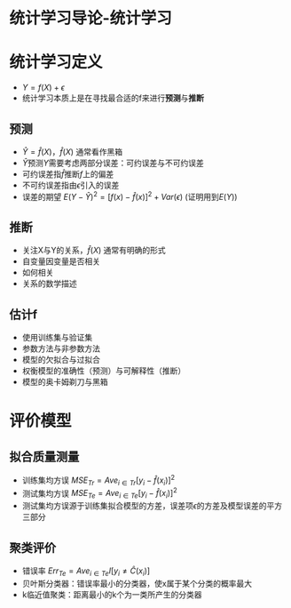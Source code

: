 统计学习导论-统计学习
========================================================

# 统计学习定义

- $Y = f(X) + \epsilon$
- 统计学习本质上是在寻找最合适的f来进行**预测**与**推断**

## 预测 

- $\hat Y = \hat f(X)$，$\hat f(X)$ 通常看作黑箱
- $\hat Y$预测$Y$需要考虑两部分误差：可约误差与不可约误差
- 可约误差指$\hat f$推断$f$上的偏差
- 不可约误差指由$\epsilon$引入的误差
- 误差的期望 $E(Y - \hat Y)^2 = [f(x) - \hat f(x)]^2 + Var(\epsilon)$ (证明用到$E(Y)$)

## 推断

- 关注X与Y的关系，$\hat f(X)$ 通常有明确的形式
- 自变量因变量是否相关
- 如何相关
- 关系的数学描述

## 估计f

- 使用训练集与验证集
- 参数方法与非参数方法
- 模型的欠拟合与过拟合
- 权衡模型的准确性（预测）与可解释性（推断）
- 模型的奥卡姆剃刀与黑箱

# 评价模型

## 拟合质量测量

- 训练集均方误 $MSE_{Tr} = Ave_{i \in Tr}[y_{i} − \hat f(x_i)]^2$
- 测试集均方误 $MSE_{Te} = Ave_{i \in Te}[y_{i} − \hat f(x_i)]^2$
- 测试集均方误源于训练集拟合模型的方差，误差项$\epsilon$的方差及模型误差的平方三部分

## 聚类评价

- 错误率 $Err_{Te} = Ave_{i \in Te}I[y_i \neq \hat C(x_i)]$
- 贝叶斯分类器：错误率最小的分类器，使x属于某个分类的概率最大
- k临近值聚类：距离最小的k个为一类所产生的分类器

